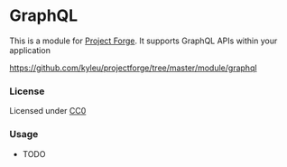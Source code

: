 # GraphQL

This is a module for [Project Forge](https://projectforge.dev). It supports GraphQL APIs within your application

https://github.com/kyleu/projectforge/tree/master/module/graphql

### License 

Licensed under [CC0](https://creativecommons.org/publicdomain/zero/1.0)

### Usage

- TODO
